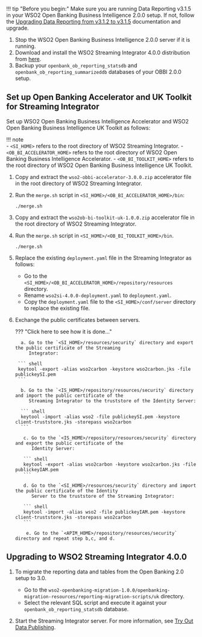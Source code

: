!!! tip "Before you begin:"
    Make sure you are running Data Reporting v3.1.5 in your WSO2 Open Banking Business Intelligence 2.0.0 setup. 
    If not, follow the [Upgrading Data Reporting from v3.1.2 to v3.1.5](https://docs.wso2.com/display/OB200/PSD2+Data+Reporting#PSD2DataReporting-DataReportingv3.1.5) 
    documentation and upgrade.

1. Stop the WSO2 Open Banking Business Intelligence 2.0.0 server if it is running.
2. Download and install the WSO2 Streaming Integrator 4.0.0 distribution from [here](https://wso2.com/integration/streaming-integrator/).
3. Backup your `openbank_ob_reporting_statsdb` and `openbank_ob_reporting_summarizeddb` databases of your OBBI 2.0.0 setup. 

## Set up Open Banking Accelerator and UK Toolkit for Streaming Integrator

Set up WSO2 Open Banking Business Intelligence Accelerator and WSO2 Open Banking Business Intelligence UK Toolkit 
as follows:

!!! note          
    - `<SI_HOME>` refers to the root directory of WSO2 Streaming Integrator.
    - `<OB_BI_ACCELERATOR_HOME>` refers to the root directory of WSO2 Open Banking Business Intelligence Accelerator.
    - `<OB_BI_TOOLKIT_HOME>` refers to the root directory of WSO2 Open Banking Business Intelligence UK Toolkit.

1. Copy and extract the `wso2-obbi-accelerator-3.0.0.zip` accelerator file in the root directory of WSO2 Streaming 
   Integrator.
    
2. Run the `merge.sh` script in `<SI_HOME>/<OB_BI_ACCELERATOR_HOME>/bin`:

    ```
    ./merge.sh
    ```
   
3. Copy and extract the `wso2ob-bi-toolkit-uk-1.0.0.zip` accelerator file in the root directory of WSO2 Streaming 
   Integrator.

4. Run the `merge.sh` script in `<SI_HOME>/<OB_BI_TOOLKIT_HOME>/bin`. 

    ```
    ./merge.sh
    ```
   
5. Replace the existing `deployment.yaml` file in the Streaming Integrator as follows:
   - Go to the `<SI_HOME>/<OB_BI_ACCELERATOR_HOME>/repository/resources` directory.
   - Rename `wso2si-4.0.0-deployment.yaml` to `deployment.yaml`.
   - Copy the `deployment.yaml` file to the `<SI_HOME>/conf/server` directory to replace the existing file.
   
6. Exchange the public certificates between servers. 
        
    ??? "Click here to see how it is done..."
    
         a. Go to the `<SI_HOME>/resources/security` directory and export the public certificate of the Streaming 
            Integrator:
           
        ``` shell
        keytool -export -alias wso2carbon -keystore wso2carbon.jks -file publickeySI.pem
        ```
            
         b. Go to the `<IS_HOME>/repository/resources/security` directory and import the public certificate of the 
            Streaming Integrator to the truststore of the Identity Server:
            
         ``` shell
         keytool -import -alias wso2 -file publickeySI.pem -keystore client-truststore.jks -storepass wso2carbon
         ```
            
          c. Go to the `<IS_HOME>/repository/resources/security` directory and export the public certificate of the 
             Identity Server:
            
          ``` shell
          keytool -export -alias wso2carbon -keystore wso2carbon.jks -file publickeyIAM.pem
          ```
            
          d. Go to the `<SI_HOME>/resources/security` directory and import the public certificate of the Identity 
             Server to the truststore of the Streaming Integrator:
            
          ``` shell
          keytool -import -alias wso2 -file publickeyIAM.pem -keystore client-truststore.jks -storepass wso2carbon
          ```

           e. Go to the `<APIM_HOME>/repository/resources/security` directory and repeat step b,c, and d.

## Upgrading to WSO2 Streaming Integrator 4.0.0

1. To migrate the reporting data and tables from the Open Banking 2.0 setup to 3.0.
    - Go to the 
      `wso2-openbanking-migration-1.0.0/openbanking-migration-resources/reporting-migration-scripts/uk` 
      directory.
    - Select the relevant SQL script and execute it against your `openbank_ob_reporting_statsdb` database.
   
2. Start the Streaming Integrator server. For more information, see [Try Out Data Publishing](../../get-started/data-publishing-try-out.md).


